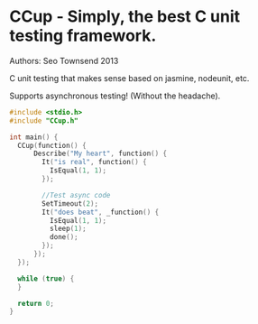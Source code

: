 CCup - Simply, the best C unit testing framework.
====

Authors: Seo Townsend 2013

C unit testing that makes sense based on jasmine, nodeunit, etc.

Supports asynchronous testing!  (Without the headache).

```c
#include <stdio.h>
#include "CCup.h"

int main() {
  CCup(function() {
      Describe("My heart", function() {
        It("is real", function() {
          IsEqual(1, 1);
        });

        //Test async code
        SetTimeout(2);
        It("does beat", _function() {
          IsEqual(1, 1);
          sleep(1);
          done();
        });
      });
  });

  while (true) {
  }

  return 0;
}
```
